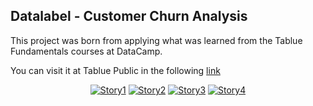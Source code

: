 ## Datalabel - Customer Churn Analysis

This project was born from applying what was learned from the Tablue Fundamentals courses at DataCamp.

You can visit it at Tablue Public in the following [link](https://public.tableau.com/app/profile/maxilafo/viz/Databel-CustomerChurn_16938305753280/Story)

<p align="center">
<a href="https://ibb.co/GQbcxJQ"><img src="https://i.ibb.co/XxvS24x/Story1.png" alt="Story1" border="0"></a>
<a href="https://ibb.co/V2w36VG"><img src="https://i.ibb.co/pJhnq2T/Story2.png" alt="Story2" border="0"></a>
<a href="https://ibb.co/gyM98nZ"><img src="https://i.ibb.co/6YRwSd0/Story3.png" alt="Story3" border="0"></a>
<a href="https://ibb.co/PxWrR4h"><img src="https://i.ibb.co/Q9HJZnN/Story4.png" alt="Story4" border="0"></a>
</p>
